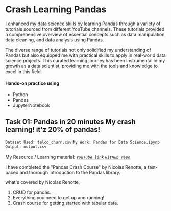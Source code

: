 # Crash Learning Pandas

I enhanced my data science skills by learning Pandas through a variety of tutorials sourced from different YouTube channels. These tutorials provided a comprehensive overview of essential concepts such as data manipulation, data cleaning, and data analysis using Pandas. <br>

The diverse range of tutorials not only solidified my understanding of Pandas but also equipped me with practical skills to apply in real-world data science projects. This curated learning journey has been instrumental in my growth as a data scientist, providing me with the tools and knowledge to excel in this field.

#### Hands-on practice using 
- Python
- Pandas
- JupyterNotebook

 ## Task 01: Pandas in 20 minutes My crash learning! it'z 20% of pandas!

`` Dataset Used: telco_churn.csv `` 
`` My Work: Pandas for Data Science.ipynb ``
`` Output: output.csv ``
 <br> <br>
  My Resource / Learning material:
*[`` YouTube link ``](https://youtu.be/tRKeLrwfUgU?si=Q0WD4FP84cBRW1Sz)* 
*[`` GitHub repo ``](https://github.com/nicknochnack/Pandasin20Minutes)* 

 
I have completed the "Pandas Crash Course" by Nicolas Renotte, a fast-paced and thorough introduction to the Pandas library.

what's covered by Nicolas Renotte,

1. CRUD for pandas.
2. Everything you need to get up and running!
3. Crash course for getting started with tabular data.


